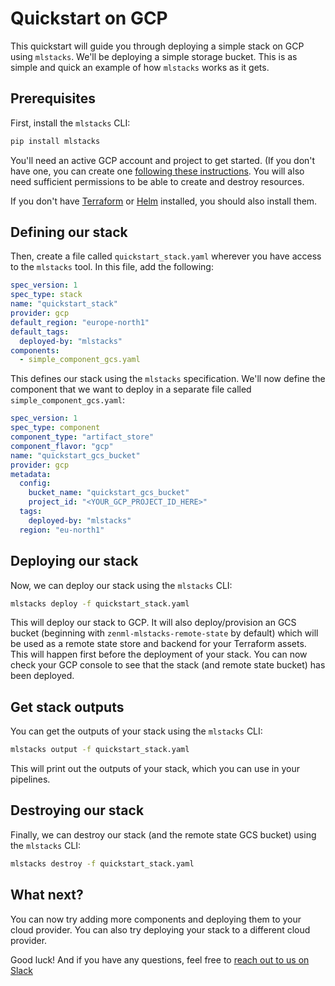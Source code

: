 # Quickstart on GCP

This quickstart will guide you through deploying a simple stack on GCP using
`mlstacks`. We'll be deploying a simple storage bucket. This is as simple and
quick an example of how `mlstacks` works as it gets.

## Prerequisites

First, install the `mlstacks` CLI:

```bash
pip install mlstacks
```

You'll need an active GCP account and project to get started. (If you don't have
one, you can create one
[following these instructions](https://developers.google.com/workspace/guides/create-project).
You will also need sufficient permissions to be able to create and destroy
resources.

If you don't have
[Terraform](https://learn.hashicorp.com/tutorials/terraform/install-cli#install-terraform)
or [Helm](https://helm.sh/docs/intro/install/#from-script) installed, you should
also install them.

## Defining our stack

Then, create a file called `quickstart_stack.yaml` wherever you have access to
the `mlstacks` tool. In this file, add the following:

```yaml
spec_version: 1
spec_type: stack
name: "quickstart_stack"
provider: gcp
default_region: "europe-north1"
default_tags:
  deployed-by: "mlstacks"
components:
  - simple_component_gcs.yaml
```

This defines our stack using the `mlstacks` specification. We'll now define the
component that we want to deploy in a separate file called
`simple_component_gcs.yaml`:

```yaml
spec_version: 1
spec_type: component
component_type: "artifact_store"
component_flavor: "gcp"
name: "quickstart_gcs_bucket"
provider: gcp
metadata:
  config:
    bucket_name: "quickstart_gcs_bucket"
    project_id: "<YOUR_GCP_PROJECT_ID_HERE>"
  tags:
    deployed-by: "mlstacks"
  region: "eu-north1"
```

## Deploying our stack

Now, we can deploy our stack using the `mlstacks` CLI:

```bash
mlstacks deploy -f quickstart_stack.yaml
```

This will deploy our stack to GCP. It will also deploy/provision an GCS bucket
(beginning with `zenml-mlstacks-remote-state` by default) which will be used as
a remote state store and backend for your Terraform assets. This will happen
first before the deployment of your stack. You can now check your GCP console to
see that the stack (and remote state bucket) has been deployed.

## Get stack outputs

You can get the outputs of your stack using the `mlstacks` CLI:

```bash
mlstacks output -f quickstart_stack.yaml
```

This will print out the outputs of your stack, which you can use in your
pipelines.

## Destroying our stack

Finally, we can destroy our stack (and the remote state GCS bucket) using the
`mlstacks` CLI:

```bash
mlstacks destroy -f quickstart_stack.yaml
```

## What next?

You can now try adding more components and deploying them to your cloud
provider. You can also try deploying your stack to a different cloud provider.

Good luck! And if you have any questions, feel free to
[reach out to us on Slack](https://www.zenml.io/slack-invite)
